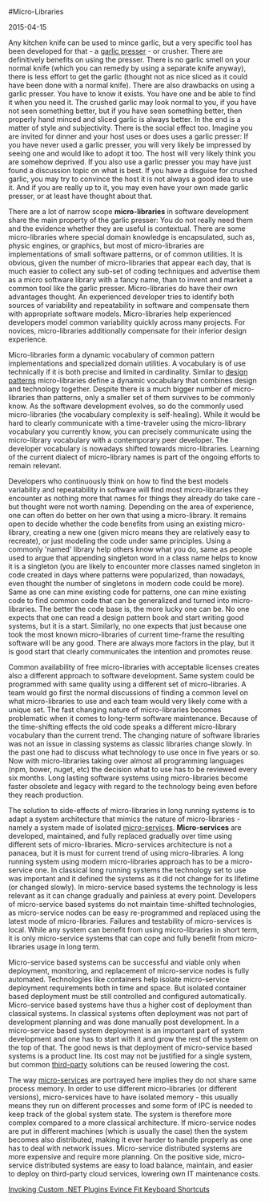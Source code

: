 #Micro-Libraries

2015-04-15

<!--- tags: architecture -->

Any kitchen knife can be used to mince garlic, but a very specific tool has been developed for that - a [garlic presser](http://en.wikipedia.org/wiki/Garlic_press) - or crusher. There are definitively benefits on using the presser. There is no garlic smell on your normal knife (which you can remedy by using a separate knife anyway), there is less effort to get the garlic (thought not as nice sliced as it could  have been done with a normal knife). There are also drawbacks on using a garlic presser. You have to know it exists. You have one and be able to find it when you need it. The crushed garlic may look normal to you, if you have not seen something better, but if you have seen something better, then properly hand minced and sliced garlic is always better. In the end is a matter of style and subjectivity. There is the social effect too. Imagine you are invited for dinner and your host uses or does uses a garlic presser: If you have never used a garlic presser, you will very likely be impressed by seeing one and would like to adopt it too. The host will very likely think you are somehow deprived. If you also use a garlic presser you may have just found a discussion topic on what is best. If you have a disguise for crushed garlic, you may try to convince the host it is not always a good idea to use it. And if you are really up to it, you may even have your own made garlic presser, or at least have thought about that.

There are a lot of narrow scope **micro-libraries** in software development share the main property of the garlic presser: You do not really need them and the evidence whether they are useful is contextual. There are some micro-libraries where special domain knowledge is encapsulated, such as, physic engines, or graphics, but most of micro-libraries are implementations of small software patterns, or of common utilities. It is obvious, given the number of micro-libraries that appear each day, that is much easier to collect any sub-set of coding techniques and advertise them as a micro software library with a fancy name, than to invent and market a common tool like the garlic presser. Micro-libraries do have their own advantages thought. An experienced developer tries to identify both sources of variability and repeatability in software and compensate them with appropriate software models. Micro-libraries help experienced developers model common variability quickly across many projects. For novices, micro-libraries additionally compensate for their inferior design experience. 

Micro-libraries form a dynamic vocabulary of common pattern implementations and specialized domain utilities. A vocabulary is of use technically if it is both precise and limited in cardinality. Similar to [design patterns](http://en.wikipedia.org/wiki/Design_Patterns) micro-libraries define a dynamic vocabulary that combines design and technology together. Despite there is a much bigger number of micro-libraries than patterns, only a smaller set of them survives to be commonly know. As the software development evolves, so do the commonly used micro-libraries (the vocabulary complexity is self-healing). While it would be hard to clearly communicate with a time-traveler using the micro-library vocabulary you currently know, you can precisely communicate using the micro-library vocabulary with a contemporary peer developer. The developer vocabulary is nowadays shifted towards micro-libraries. Learning of the current dialect of micro-library names is part of the ongoing efforts to remain relevant.

Developers who continuously think on how to find the best models variability and repeatability in software will find most micro-libraries they encounter as nothing more that names for things they already do take care - but thought were not worth naming. Depending on the area of experience, one can often do better on her own that using a micro-library. It remains open to decide whether the code benefits from using an existing micro-library, creating a new one (given micro means they are relatively easy to recreate), or just modeling the code under same principles. Using a commonly 'named' library help others know what you do, same as people used to argue that appending singleton word in a class name helps to know it is a singleton (you are likely to encounter more classes named singleton in code created in days where patterns were popularized, than nowadays, even thought the number of singletons in modern code could be more). Same as one can mine existing code for patterns, one can mine existing code to find common code that can be generalized and turned into micro-libraries. The better the code base is, the more lucky one can be. No one expects that one can read a design pattern book and start writing good systems, but it is a start. Similarly, no one expects that just because one took the most known micro-libraries of current time-frame the resulting software will be any good. There are always more factors in the play, but it is good start that clearly communicates the intention and promotes reuse.

Common availability of free micro-libraries with acceptable licenses creates also a different approach to software development. Same system could be programmed with same quality using a different set of micro-libraries. A team would go first the normal discussions of finding a common level on what  micro-libraries to use and each team would very likely come with a unique set. The fast changing nature of micro-libraries becomes problematic when it comes to long-term software maintenance. Because of the time-shifting effects the old code speaks a different micro-library vocabulary than the current trend. The changing nature of software libraries was not an issue in classing systems as classic libraries change slowly. In the past one had to discuss what technology to use once in five years or so. Now with micro-libraries taking over almost all programming languages (npm, bower, nuget, etc) the decision what to use has to be reviewed every six months. Long lasting software systems using micro-libraries become faster obsolete and legacy with regard to the technology being even before they reach production. 

The solution to side-effects of micro-libraries in long running systems is to adapt a system architecture that mimics the nature of micro-libraries - namely a system made of isolated [micro-services](http://martinfowler.com/articles/microservices.html). **Micro-services** are developed, maintained, and fully replaced gradually over time using different sets of micro-libraries. Micro-services architecture is not a panacea, but it is must for current trend of using micro-libraries. A long running system using modern micro-libraries approach has to be a micro-service one. In classical long running systems the technology set to use was important and it defined the systems as it did not change for its lifetime (or changed slowly). In micro-service based systems the technology is less relevant as it can change gradually and painless at every point. Developers of micro-service based systems do not maintain time-shifted technologies, as micro-service nodes can be easy re-programmed and replaced using the latest mode of micro-libraries. Failures and testability of micro-services is local. While any system can benefit from using micro-libraries in short term, it is only micro-service systems that can cope and fully benefit from micro-libraries usage in long term.

Micro-service based systems can be successful and viable only when deployment, monitoring, and replacement of micro-service nodes is fully automated. Technologies like containers help isolate micro-service deployment requirements both in time and space. But isolated container based deployment must be still controlled and configured automatically. Micro-service based systems have thus a higher cost of deployment than classical systems. In classical systems often deployment was not part of development planning and was done manually post development. In a micro-service based system deployment is an important part of system development and one has to start with it and grow the rest of the system on the top of that. The good news is that deployment of micro-service based systems is a product line. Its cost may not be justified for a single system, but common [third-party](http://www.ansible.com/) solutions can be reused lowering the cost.

The way [micro-services](http://en.wikipedia.org/wiki/Microservices) are portrayed here implies they do not share same process memory. In order to use different micro-libraries (or different versions), micro-services have to have isolated memory - this usually means they run on different processes and some form of IPC is needed to keep track of the global system state. The system is therefore more complex compared to a more classical architecture. If micro-service nodes are put in different machines (which is usually the case) then the system becomes also distributed, making it ever harder to handle properly as one has to deal with network issues. Micro-service distributed systems are more expensive and require more planning. On the positive side, micro-service distributed systems are easy to load balance, maintain, and easier to deploy on third-party cloud services, lowering own IT maintenance costs.

<ins class='nfooter'><a id='fprev' href='#blog/2015/2015-04-16-Invoking-Custom-.NET-Plugins.md'>Invoking Custom .NET Plugins</a> <a id='fnext' href='#blog/2015/2015-04-14-Evince-Fit-Keyboard-Shortcuts.md'>Evince Fit Keyboard Shortcuts</a></ins>
